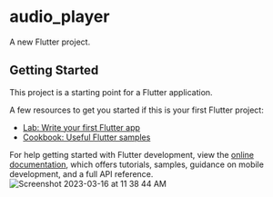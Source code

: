 # audio_player

A new Flutter project.

## Getting Started

This project is a starting point for a Flutter application.

A few resources to get you started if this is your first Flutter project:

- [Lab: Write your first Flutter app](https://docs.flutter.dev/get-started/codelab)
- [Cookbook: Useful Flutter samples](https://docs.flutter.dev/cookbook)

For help getting started with Flutter development, view the
[online documentation](https://docs.flutter.dev/), which offers tutorials,
samples, guidance on mobile development, and a full API reference.
![Screenshot 2023-03-16 at 11 38 44 AM](https://user-images.githubusercontent.com/116253518/225530118-7905356c-3c66-43df-a5c6-fe77c78d70f8.png)
